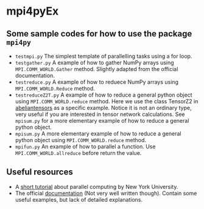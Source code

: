 # mpi4pyEx
## Some sample codes for how to use the package `mpi4py`
- `testmpi.py` The simplest template of parallelling tasks using a for loop.
- `testgather.py` A example of how to gather NumPy arrays using `MPI.COMM_WORLD.Gather` method. Slightly adapted from the official documentation.
- `testreduce.py` A example of how to reduece NumPy arrays using `MPI.COMM_WORLD.Reduce` method.
- `testreduceZ2T.py` A example of how to reduce a general python object using `MPI.COMM_WORLD.reduce` method. Here we use the class TensorZ2 in [abeliantensors](https://github.com/mhauru/abeliantensors) as a specific example. Notice it is not an ordinary type, very useful if you are interested in tensor network calculations. See `mpisum.py` for a more elementary example of how to reduce a general python object.
- `mpisum.py` A more elementary example of how to reduce a general python object using `MPI.COMM_WORLD.reduce` method.
- `mpifun.py` An example of how to parallel a function. Use `MPI.COMM_WORLD.allreduce` before return the value.

## Useful resources
- A [short tutorial](https://nyu-cds.github.io/python-mpi/) about parallel computing by New York University.
- The official [documentation](https://mpi4py.readthedocs.io/en/stable/) (Not very well written though). Contain some useful examples, but lack of detailed explanations.

